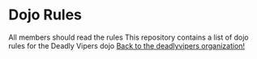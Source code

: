 Dojo Rules
==========
All members should read the rules
This repository contains a list of dojo rules for the Deadly Vipers dojo
[Back to the deadlyvipers organization!](https://github.com/deadlyviper)


